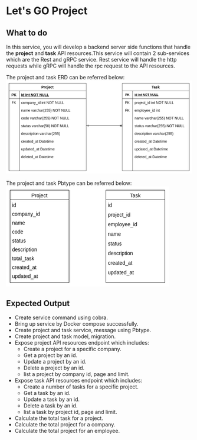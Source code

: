# Let's GO Project

## What to do
In this service, you will develop a backend server side functions that handle the **project** and **task** API
resources.This service will contain 2 sub-services which are the Rest and gRPC service.
Rest service will handle the http requests while gRPC will handle the rpc request to the API resources.

The project and task ERD can be referred below: \
![project-task ERD](./asset/project-task.png)

The project and task Pbtype can be referred below: \
![project-task ERD](./asset/pbtype.png)

## Expected Output
* Create service command using cobra.
* Bring up service by Docker compose successfully.
* Create project and task service, message using Pbtype.
* Create project and task model, migration.
* Expose project API resources endpoint which includes:
    * Create a project for a specific company.
    * Get a project by an id.
    * Update a project by an id.
    * Delete a project by an id.
    * list a project by company id, page and limit.
* Expose task API resources endpoint which includes:
    * Create a number of tasks for a specific project.
    * Get a task by an id.
    * Update a task by an id.
    * Delete a task by an id.
    * list a task by project id, page and limit.
* Calculate the total task for a project.
* Calculate the total project for a company.
* Calculate the total project for an employee.
